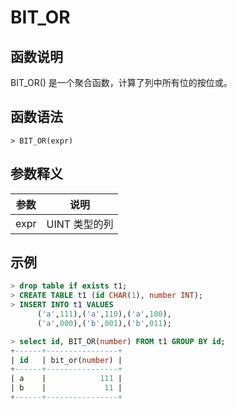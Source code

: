 # **BIT_OR**

## **函数说明**

BIT_OR() 是一个聚合函数，计算了列中所有位的按位或。

## **函数语法**

```
> BIT_OR(expr)
```

## **参数释义**

|  参数   | 说明 |
|  ----  | ----  |
| expr  | UINT 类型的列|

## **示例**

```sql
> drop table if exists t1;
> CREATE TABLE t1 (id CHAR(1), number INT);
> INSERT INTO t1 VALUES
      ('a',111),('a',110),('a',100),
      ('a',000),('b',001),('b',011);

> select id, BIT_OR(number) FROM t1 GROUP BY id;
+------+----------------+
| id   | bit_or(number) |
+------+----------------+
| a    |            111 |
| b    |             11 |
+------+----------------+
```
